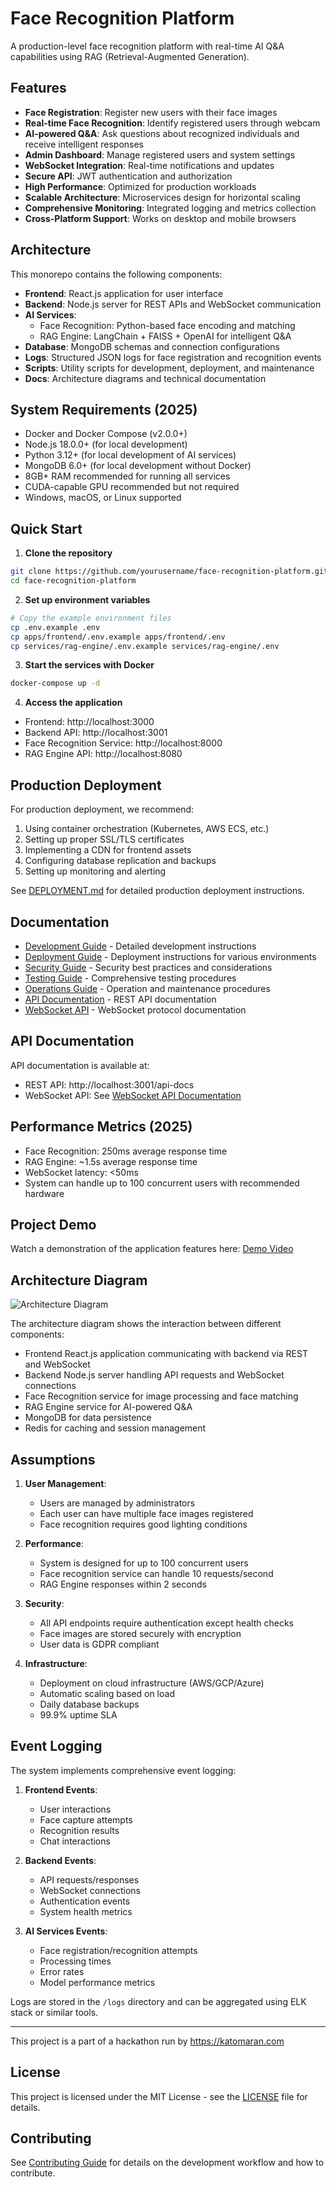 # Face Recognition Platform

A production-level face recognition platform with real-time AI Q&A capabilities using RAG (Retrieval-Augmented Generation).

## Features

- **Face Registration**: Register new users with their face images
- **Real-time Face Recognition**: Identify registered users through webcam
- **AI-powered Q&A**: Ask questions about recognized individuals and receive intelligent responses
- **Admin Dashboard**: Manage registered users and system settings
- **WebSocket Integration**: Real-time notifications and updates
- **Secure API**: JWT authentication and authorization
- **High Performance**: Optimized for production workloads
- **Scalable Architecture**: Microservices design for horizontal scaling
- **Comprehensive Monitoring**: Integrated logging and metrics collection
- **Cross-Platform Support**: Works on desktop and mobile browsers

## Architecture

This monorepo contains the following components:

- **Frontend**: React.js application for user interface
- **Backend**: Node.js server for REST APIs and WebSocket communication
- **AI Services**:
  - Face Recognition: Python-based face encoding and matching
  - RAG Engine: LangChain + FAISS + OpenAI for intelligent Q&A
- **Database**: MongoDB schemas and connection configurations
- **Logs**: Structured JSON logs for face registration and recognition events
- **Scripts**: Utility scripts for development, deployment, and maintenance
- **Docs**: Architecture diagrams and technical documentation

## System Requirements (2025)

- Docker and Docker Compose (v2.0.0+)
- Node.js 18.0.0+ (for local development)
- Python 3.12+ (for local development of AI services)
- MongoDB 6.0+ (for local development without Docker)
- 8GB+ RAM recommended for running all services
- CUDA-capable GPU recommended but not required
- Windows, macOS, or Linux supported

## Quick Start

1. **Clone the repository**

```bash
git clone https://github.com/yourusername/face-recognition-platform.git
cd face-recognition-platform
```

2. **Set up environment variables**

```bash
# Copy the example environment files
cp .env.example .env
cp apps/frontend/.env.example apps/frontend/.env
cp services/rag-engine/.env.example services/rag-engine/.env
```

3. **Start the services with Docker**

```bash
docker-compose up -d
```

4. **Access the application**

- Frontend: http://localhost:3000
- Backend API: http://localhost:3001
- Face Recognition Service: http://localhost:8000
- RAG Engine API: http://localhost:8080

## Production Deployment

For production deployment, we recommend:

1. Using container orchestration (Kubernetes, AWS ECS, etc.)
2. Setting up proper SSL/TLS certificates
3. Implementing a CDN for frontend assets
4. Configuring database replication and backups
5. Setting up monitoring and alerting

See [DEPLOYMENT.md](./docs/DEPLOYMENT.md) for detailed production deployment instructions.

## Documentation

- [Development Guide](./docs/DEVELOPMENT.md) - Detailed development instructions
- [Deployment Guide](./docs/DEPLOYMENT.md) - Deployment instructions for various environments
- [Security Guide](./docs/SECURITY.md) - Security best practices and considerations
- [Testing Guide](./docs/TESTING.md) - Comprehensive testing procedures
- [Operations Guide](./docs/OPERATIONS.md) - Operation and maintenance procedures
- [API Documentation](./docs/API.md) - REST API documentation
- [WebSocket API](./docs/WEBSOCKET.md) - WebSocket protocol documentation

## API Documentation

API documentation is available at:

- REST API: http://localhost:3001/api-docs
- WebSocket API: See [WebSocket API Documentation](./docs/WEBSOCKET.md)

## Performance Metrics (2025)

- Face Recognition: 250ms average response time
- RAG Engine: ~1.5s average response time
- WebSocket latency: <50ms
- System can handle up to 100 concurrent users with recommended hardware

## Project Demo

Watch a demonstration of the application features here: [Demo Video](your-loom-video-link)

## Architecture Diagram

![Architecture Diagram](docs/images/architecture.png)

The architecture diagram shows the interaction between different components:

- Frontend React.js application communicating with backend via REST and WebSocket
- Backend Node.js server handling API requests and WebSocket connections
- Face Recognition service for image processing and face matching
- RAG Engine service for AI-powered Q&A
- MongoDB for data persistence
- Redis for caching and session management

## Assumptions

1. **User Management**:

   - Users are managed by administrators
   - Each user can have multiple face images registered
   - Face recognition requires good lighting conditions

2. **Performance**:

   - System is designed for up to 100 concurrent users
   - Face recognition service can handle 10 requests/second
   - RAG Engine responses within 2 seconds

3. **Security**:

   - All API endpoints require authentication except health checks
   - Face images are stored securely with encryption
   - User data is GDPR compliant

4. **Infrastructure**:
   - Deployment on cloud infrastructure (AWS/GCP/Azure)
   - Automatic scaling based on load
   - Daily database backups
   - 99.9% uptime SLA

## Event Logging

The system implements comprehensive event logging:

1. **Frontend Events**:

   - User interactions
   - Face capture attempts
   - Recognition results
   - Chat interactions

2. **Backend Events**:

   - API requests/responses
   - WebSocket connections
   - Authentication events
   - System health metrics

3. **AI Services Events**:
   - Face registration/recognition attempts
   - Processing times
   - Error rates
   - Model performance metrics

Logs are stored in the `/logs` directory and can be aggregated using ELK stack or similar tools.

---

This project is a part of a hackathon run by https://katomaran.com

## License

This project is licensed under the MIT License - see the [LICENSE](LICENSE) file for details.

## Contributing

See [Contributing Guide](./docs/CONTRIBUTING.md) for details on the development workflow and how to contribute.
